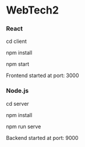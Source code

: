 # WebTech2

### React

cd client

npm install

npm start

Frontend started at port: 3000

### Node.js

cd server

npm install

npm run serve

Backend started at port: 9000
